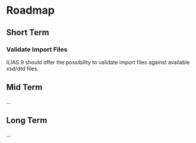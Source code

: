 # Roadmap

## Short Term

### Validate Import Files

ILIAS 9 should offer the possibility to validate import files against available xsd/dtd files.

## Mid Term

...

## Long Term

...
